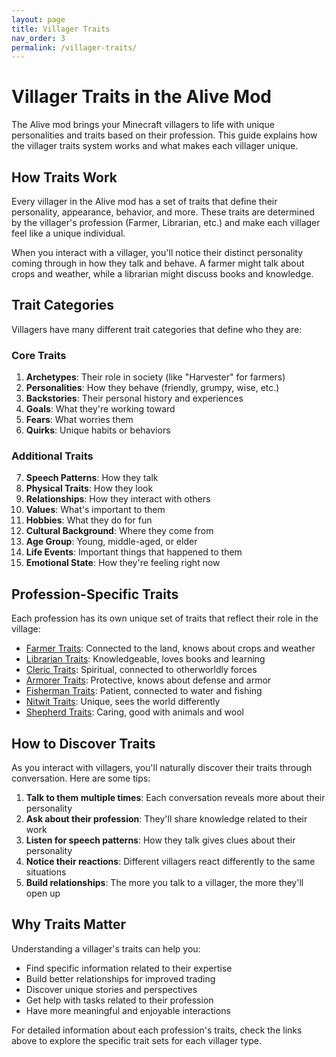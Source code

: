```yaml
---
layout: page
title: Villager Traits
nav_order: 3
permalink: /villager-traits/
---
```


# Villager Traits in the Alive Mod

The Alive mod brings your Minecraft villagers to life with unique personalities and traits based on their profession. This guide explains how the villager traits system works and what makes each villager unique.

## How Traits Work

Every villager in the Alive mod has a set of traits that define their personality, appearance, behavior, and more. These traits are determined by the villager's profession (Farmer, Librarian, etc.) and make each villager feel like a unique individual.

When you interact with a villager, you'll notice their distinct personality coming through in how they talk and behave. A farmer might talk about crops and weather, while a librarian might discuss books and knowledge.

## Trait Categories

Villagers have many different trait categories that define who they are:

### Core Traits

1. **Archetypes**: Their role in society (like "Harvester" for farmers)
2. **Personalities**: How they behave (friendly, grumpy, wise, etc.)
3. **Backstories**: Their personal history and experiences
4. **Goals**: What they're working toward
5. **Fears**: What worries them
6. **Quirks**: Unique habits or behaviors

### Additional Traits

7. **Speech Patterns**: How they talk
8. **Physical Traits**: How they look
9. **Relationships**: How they interact with others
10. **Values**: What's important to them
11. **Hobbies**: What they do for fun
12. **Cultural Background**: Where they come from
13. **Age Group**: Young, middle-aged, or elder
14. **Life Events**: Important things that happened to them
15. **Emotional State**: How they're feeling right now

## Profession-Specific Traits

Each profession has its own unique set of traits that reflect their role in the village:

- [Farmer Traits](villager_traits/FARMER.html): Connected to the land, knows about crops and weather
- [Librarian Traits](villager_traits/LIBRARIAN.html): Knowledgeable, loves books and learning
- [Cleric Traits](villager_traits/CLERIC.html): Spiritual, connected to otherworldly forces
- [Armorer Traits](villager_traits/ARMORER.html): Protective, knows about defense and armor
- [Fisherman Traits](villager_traits/FISHERMAN.html): Patient, connected to water and fishing
- [Nitwit Traits](villager_traits/NITWIT.html): Unique, sees the world differently
- [Shepherd Traits](villager_traits/SHEPHERD.html): Caring, good with animals and wool

## How to Discover Traits

As you interact with villagers, you'll naturally discover their traits through conversation. Here are some tips:

1. **Talk to them multiple times**: Each conversation reveals more about their personality
2. **Ask about their profession**: They'll share knowledge related to their work
3. **Listen for speech patterns**: How they talk gives clues about their personality
4. **Notice their reactions**: Different villagers react differently to the same situations
5. **Build relationships**: The more you talk to a villager, the more they'll open up

## Why Traits Matter

Understanding a villager's traits can help you:

- Find specific information related to their expertise
- Build better relationships for improved trading
- Discover unique stories and perspectives
- Get help with tasks related to their profession
- Have more meaningful and enjoyable interactions

For detailed information about each profession's traits, check the links above to explore the specific trait sets for each villager type.
